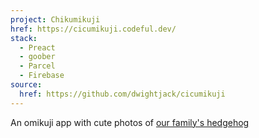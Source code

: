 ```yaml
---
project: Chikumikuji
href: https://cicumikuji.codeful.dev/
stack:
  - Preact
  - goober
  - Parcel
  - Firebase
source:
  href: https://github.com/dwightjack/cicumikuji
---
```


An omikuji app with cute photos of <a href="https://www.instagram.com/nikkanchikuchiku/" target="_blank">our family's hedgehog</a>
